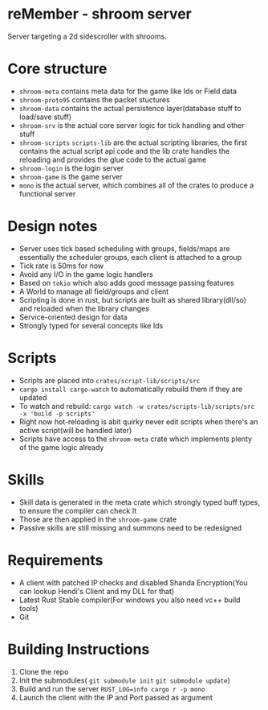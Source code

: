 # reMember - shroom server

Server targeting a 2d sidescroller with shrooms.


# Core structure

* `shroom-meta` contains meta data for the game like Ids or Field data
* `shroom-proto95` contains the packet stuctures 
* `shroom-data` contains the actual persistence layer(database stuff to load/save stuff)
* `shroom-srv` is the actual core server logic for tick handling and other stuff
* `shroom-scripts` `scripts-lib` are the actual scripting libraries, the first contains the actual script api code and the lib crate handles the reloading and provides the glue code to the actual game
*  `shroom-login` is the login server
* `shroom-game` is the game server
* `mono` is the actual server, which combines all of the crates to produce a functional server

# Design notes

* Server uses tick based scheduling with groups, fields/maps are essentially the scheduler groups, each client is attached to a group
* Tick rate is 50ms for now
* Avoid any I/O in the game logic handlers
* Based on `tokio` which also adds good message passing features
* A World to manage all field/groups and client
* Scripting is done in rust, but scripts are built as shared library(dll/so) and reloaded when the library changes
* Service-oriented design for data
* Strongly typed for several concepts like Ids

# Scripts

* Scripts are placed into `crates/script-lib/scripts/src`
* `cargo install cargo-watch` to automatically rebuild them if they are updated
* To watch and rebuild: ` cargo watch -w crates/scripts-lib/scripts/src -x 'build -p scripts' `
* Right now hot-reloading is abit quirky never edit scripts when there's an active script(will be handled later)
* Scripts have access to the `shroom-meta` crate which implements plenty of the game logic already

# Skills

* Skill data is generated in the meta crate which strongly typed buff types, to ensure the compiler can check It
* Those are then applied in the `shroom-game` crate
* Passive skills are still missing and summons need to be redesigned



# Requirements

* A client with patched IP checks and disabled Shanda Encryption(You can lookup Hendi's Client and my DLL for that)
* Latest Rust Stable compiler(For windows you also need vc++ build tools)
* Git

# Building Instructions

1. Clone the repo
2. Init the submodules( `git submodule init` `git submodule update`)
3. Build and run the server `RUST_LOG=info cargo r -p mono`
4. Launch the client with the IP and Port passed as argument